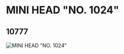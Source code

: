 # MINI HEAD "NO. 1024"
## 10777
![MINI HEAD "NO. 1024"](https://lc-www-live-s.legocdn.com/media/bricks/5/2/6006817.jpg)